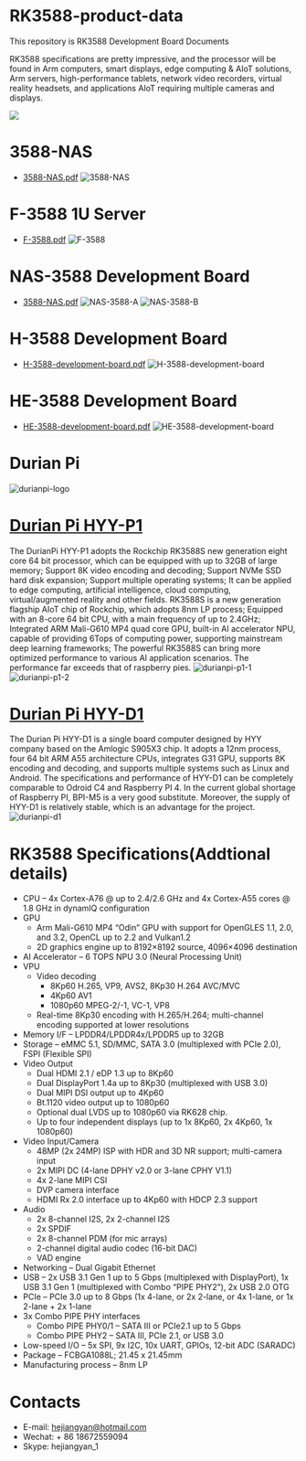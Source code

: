 # RK3588-product-data
This repository is RK3588 Development Board Documents

RK3588 specifications are pretty impressive, and the processor will be found in Arm computers, smart displays, edge computing & AIoT solutions, Arm servers, high-performance tablets, network video recorders, virtual reality headsets, and applications AIoT requiring multiple cameras and displays.

![](imgs/img1.png?raw=true)
# 3588-NAS 
- [3588-NAS.pdf](./RK3588_Documents/3588-NAS.pdf?raw=true)
![3588-NAS](imgs/nas/nas-3588.png)

# F-3588 1U Server 
- [F-3588.pdf](./RK3588_Documents/F-3588-1U-Server.pdf?raw=true)
![F-3588](imgs/F-3588.jpg)

# NAS-3588 Development Board 
- [3588-NAS.pdf](./RK3588_Documents/3588-NAS.pdf?raw=true)
![NAS-3588-A](imgs/nas/N-3588-1.png)
![NAS-3588-B](imgs/nas/N-3588-2.png)

# H-3588 Development Board 
- [ H-3588-development-board.pdf](./RK3588_Documents/H-3588-development-board.pdf?raw=true)
![H-3588-development-board](imgs/h_3588.png)

# HE-3588 Development Board 
- [ HE-3588-development-board.pdf](./RK3588_Documents/HE-3588-development-board.pdf?raw=true)
![HE-3588-development-board](imgs/he-3588.jpeg)

# Durian Pi
![durianpi-logo](imgs/durian/DurianPi.png)

# [Durian Pi HYY-P1](https://github.com/industrialtablet/Durian-Pi)
The DurianPi HYY-P1 adopts the Rockchip RK3588S new generation eight core 64 bit processor, which can be equipped with up to 32GB of large memory; Support 8K video encoding and decoding; Support NVMe SSD hard disk expansion; Support multiple operating systems; It can be applied to edge computing, artificial intelligence, cloud computing, virtual/augmented reality and other fields. RK3588S is a new generation flagship AIoT chip of Rockchip, which adopts 8nm LP process; Equipped with an 8-core 64 bit CPU, with a main frequency of up to 2.4GHz; Integrated ARM Mali-G610 MP4 quad core GPU, built-in AI accelerator NPU, capable of providing 6Tops of computing power, supporting mainstream deep learning frameworks; The powerful RK3588S can bring more optimized performance to various AI application scenarios. The performance far exceeds that of raspberry pies.
![durianpi-p1-1](imgs/durian/durian_pi_p1_1.png)
![durianpi-p1-2](imgs/durian/durian_pi_p1_2.png)

# [Durian Pi HYY-D1](https://github.com/hejiangyan/Durian-Pi)
The Durian Pi HYY-D1 is a single board computer designed by HYY company based on the Amlogic S905X3 chip. It adopts a 12nm process, four 64 bit ARM A55 architecture CPUs, integrates G31 GPU, supports 8K encoding and decoding, and supports multiple systems such as Linux and Android. The specifications and performance of HYY-D1 can be completely comparable to Odroid C4 and Raspberry PI 4. In the current global shortage of Raspberry PI, BPI-M5 is a very good substitute. Moreover, the supply of HYY-D1 is relatively stable, which is an advantage for the project.
![durianpi-d1](imgs/durian/durian_pi_d1_1.png)

# RK3588 Specifications(Addtional details)
- CPU – 4x Cortex-A76 @ up to 2.4/2.6 GHz and 4x Cortex-A55 cores @ 1.8 GHz in dynamIQ configuration
- GPU
    - Arm Mali-G610 MP4 “Odin” GPU with support for OpenGLES 1.1, 2.0, and 3.2, OpenCL up to 2.2 and Vulkan1.2
    - 2D graphics engine up to 8192×8192 source, 4096×4096 destination
- AI Accelerator – 6 TOPS NPU 3.0 (Neural Processing Unit)
- VPU
    - Video decoding
        - 8Kp60 H.265, VP9, AVS2, 8Kp30 H.264 AVC/MVC
        - 4Kp60 AV1
        - 1080p60 MPEG-2/-1, VC-1, VP8
    - Real-time 8Kp30 encoding with H.265/H.264; multi-channel encoding supported at lower resolutions
- Memory I/F – LPDDR4/LPDDR4x/LPDDR5 up to 32GB
- Storage – eMMC 5.1, SD/MMC, SATA 3.0 (multiplexed with PCIe 2.0), FSPI (Flexible SPI)
- Video Output
    - Dual HDMI 2.1 / eDP 1.3 up to 8Kp60
    - Dual DisplayPort 1.4a up to 8Kp30 (multiplexed with USB 3.0)
    - Dual MIPI DSI output up to 4Kp60
    - Bt.1120 video output up to 1080p60
    - Optional dual LVDS up to 1080p60 via RK628 chip.
    - Up to four independent displays (up to 1x 8Kp60, 2x 4Kp60, 1x 1080p60)
- Video Input/Camera
    - 48MP (2x 24MP) ISP with HDR and 3D NR support; multi-camera input
    - 2x MIPI DC (4-lane DPHY v2.0 or 3-lane CPHY V1.1)
    - 4x 2-lane MIPI CSI
    - DVP camera interface
    - HDMI Rx 2.0 interface up to 4Kp60 with HDCP 2.3 support
- Audio
    - 2x 8-channel I2S, 2x 2-channel I2S
    - 2x SPDIF
    - 2x 8-channel PDM (for mic arrays)
    - 2-channel digital audio codec (16-bit DAC)
    - VAD engine
- Networking – Dual Gigabit Ethernet
- USB – 2x USB 3.1 Gen 1 up to 5 Gbps (multiplexed with DisplayPort), 1x USB 3.1 Gen 1 (multiplexed with Combo “PIPE PHY2”), 2x USB 2.0 OTG
- PCIe – PCIe 3.0 up to 8 Gbps (1x 4-lane, or 2x 2-lane, or 4x 1-lane, or 1x 2-lane + 2x 1-lane
- 3x Combo PIPE PHY interfaces
    - Combo PIPE PHY0/1 – SATA III or PCIe2.1 up to 5 Gbps
    - Combo PIPE PHY2  – SATA III, PCIe 2.1, or USB 3.0
- Low-speed I/O – 5x SPI, 9x I2C, 10x UART, GPIOs, 12-bit ADC (SARADC)
- Package – FCBGA1088L; 21.45 x 21.45mm
- Manufacturing process – 8nm LP

# Contacts
- E-mail: hejiangyan@hotmail.com
- Wechat: + 86 18672559094
- Skype: hejiangyan_1